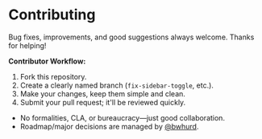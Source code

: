 # Contributing

Bug fixes, improvements, and good suggestions always welcome. Thanks for helping!

**Contributor Workflow:**
1. Fork this repository.
2. Create a clearly named branch (`fix-sidebar-toggle`, etc.).
3. Make your changes, keep them simple and clean.
4. Submit your pull request; it'll be reviewed quickly.

- No formalities, CLA, or bureaucracy—just good collaboration.
- Roadmap/major decisions are managed by [@bwhurd](https://github.com/bwhurd).